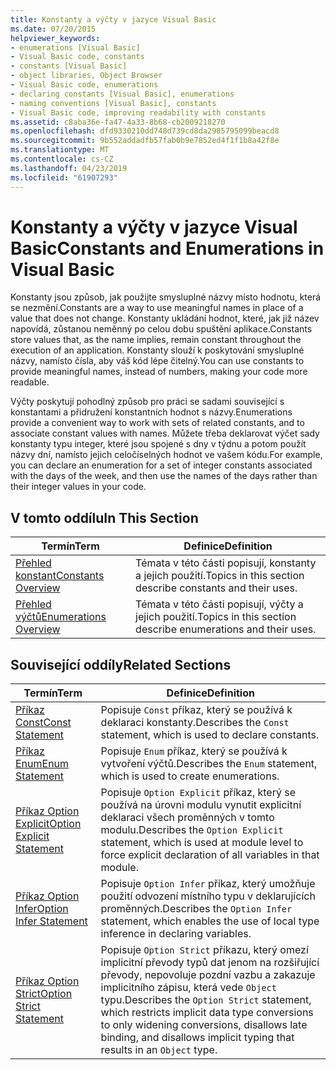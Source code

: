 ```yaml
---
title: Konstanty a výčty v jazyce Visual Basic
ms.date: 07/20/2015
helpviewer_keywords:
- enumerations [Visual Basic]
- Visual Basic code, constants
- constants [Visual Basic]
- object libraries, Object Browser
- Visual Basic code, enumerations
- declaring constants [Visual Basic], enumerations
- naming conventions [Visual Basic], constants
- Visual Basic code, improving readability with constants
ms.assetid: c8aba36e-fa47-4a33-8b68-cb2009218270
ms.openlocfilehash: dfd9330210dd748d739cd8da2985795099beacd8
ms.sourcegitcommit: 9b552addadfb57fab0b9e7852ed4f1f1b8a42f8e
ms.translationtype: MT
ms.contentlocale: cs-CZ
ms.lasthandoff: 04/23/2019
ms.locfileid: "61907293"
---
```

# <a name="constants-and-enumerations-in-visual-basic"></a><span data-ttu-id="e6495-102">Konstanty a výčty v jazyce Visual Basic</span><span class="sxs-lookup"><span data-stu-id="e6495-102">Constants and Enumerations in Visual Basic</span></span>
<span data-ttu-id="e6495-103">Konstanty jsou způsob, jak použijte smysluplné názvy místo hodnotu, která se nezmění.</span><span class="sxs-lookup"><span data-stu-id="e6495-103">Constants are a way to use meaningful names in place of a value that does not change.</span></span> <span data-ttu-id="e6495-104">Konstanty ukládání hodnot, které, jak již název napovídá, zůstanou neměnný po celou dobu spuštění aplikace.</span><span class="sxs-lookup"><span data-stu-id="e6495-104">Constants store values that, as the name implies, remain constant throughout the execution of an application.</span></span> <span data-ttu-id="e6495-105">Konstanty slouží k poskytování smysluplné názvy, namísto čísla, aby váš kód lépe čitelný.</span><span class="sxs-lookup"><span data-stu-id="e6495-105">You can use constants to provide meaningful names, instead of numbers, making your code more readable.</span></span>  
  
 <span data-ttu-id="e6495-106">Výčty poskytují pohodlný způsob pro práci se sadami související s konstantami a přidružení konstantních hodnot s názvy.</span><span class="sxs-lookup"><span data-stu-id="e6495-106">Enumerations provide a convenient way to work with sets of related constants, and to associate constant values with names.</span></span> <span data-ttu-id="e6495-107">Můžete třeba deklarovat výčet sady konstanty typu integer, které jsou spojené s dny v týdnu a potom použít názvy dní, namísto jejich celočíselných hodnot ve vašem kódu.</span><span class="sxs-lookup"><span data-stu-id="e6495-107">For example, you can declare an enumeration for a set of integer constants associated with the days of the week, and then use the names of the days rather than their integer values in your code.</span></span>  
  
## <a name="in-this-section"></a><span data-ttu-id="e6495-108">V tomto oddílu</span><span class="sxs-lookup"><span data-stu-id="e6495-108">In This Section</span></span>  
  
|<span data-ttu-id="e6495-109">Termín</span><span class="sxs-lookup"><span data-stu-id="e6495-109">Term</span></span>|<span data-ttu-id="e6495-110">Definice</span><span class="sxs-lookup"><span data-stu-id="e6495-110">Definition</span></span>|  
|---|---|  
|[<span data-ttu-id="e6495-111">Přehled konstant</span><span class="sxs-lookup"><span data-stu-id="e6495-111">Constants Overview</span></span>](../../../../visual-basic/programming-guide/language-features/constants-enums/constants-overview.md)|<span data-ttu-id="e6495-112">Témata v této části popisují, konstanty a jejich použití.</span><span class="sxs-lookup"><span data-stu-id="e6495-112">Topics in this section describe constants and their uses.</span></span>|  
|[<span data-ttu-id="e6495-113">Přehled výčtů</span><span class="sxs-lookup"><span data-stu-id="e6495-113">Enumerations Overview</span></span>](../../../../visual-basic/programming-guide/language-features/constants-enums/enumerations-overview.md)|<span data-ttu-id="e6495-114">Témata v této části popisují, výčty a jejich použití.</span><span class="sxs-lookup"><span data-stu-id="e6495-114">Topics in this section describe enumerations and their uses.</span></span>|  
  
## <a name="related-sections"></a><span data-ttu-id="e6495-115">Související oddíly</span><span class="sxs-lookup"><span data-stu-id="e6495-115">Related Sections</span></span>  
  
|<span data-ttu-id="e6495-116">Termín</span><span class="sxs-lookup"><span data-stu-id="e6495-116">Term</span></span>|<span data-ttu-id="e6495-117">Definice</span><span class="sxs-lookup"><span data-stu-id="e6495-117">Definition</span></span>|  
|---|---|  
|[<span data-ttu-id="e6495-118">Příkaz Const</span><span class="sxs-lookup"><span data-stu-id="e6495-118">Const Statement</span></span>](../../../../visual-basic/language-reference/statements/const-statement.md)|<span data-ttu-id="e6495-119">Popisuje `Const` příkaz, který se používá k deklaraci konstanty.</span><span class="sxs-lookup"><span data-stu-id="e6495-119">Describes the `Const` statement, which is used to declare constants.</span></span>|  
|[<span data-ttu-id="e6495-120">Příkaz Enum</span><span class="sxs-lookup"><span data-stu-id="e6495-120">Enum Statement</span></span>](../../../../visual-basic/language-reference/statements/enum-statement.md)|<span data-ttu-id="e6495-121">Popisuje `Enum` příkaz, který se používá k vytvoření výčtů.</span><span class="sxs-lookup"><span data-stu-id="e6495-121">Describes the `Enum` statement, which is used to create enumerations.</span></span>|  
|[<span data-ttu-id="e6495-122">Příkaz Option Explicit</span><span class="sxs-lookup"><span data-stu-id="e6495-122">Option Explicit Statement</span></span>](../../../../visual-basic/language-reference/statements/option-explicit-statement.md)|<span data-ttu-id="e6495-123">Popisuje `Option Explicit` příkaz, který se používá na úrovni modulu vynutit explicitní deklaraci všech proměnných v tomto modulu.</span><span class="sxs-lookup"><span data-stu-id="e6495-123">Describes the `Option Explicit` statement, which is used at module level to force explicit declaration of all variables in that module.</span></span>|  
|[<span data-ttu-id="e6495-124">Příkaz Option Infer</span><span class="sxs-lookup"><span data-stu-id="e6495-124">Option Infer Statement</span></span>](../../../../visual-basic/language-reference/statements/option-infer-statement.md)|<span data-ttu-id="e6495-125">Popisuje `Option Infer` příkaz, který umožňuje použití odvození místního typu v deklarujících proměnných.</span><span class="sxs-lookup"><span data-stu-id="e6495-125">Describes the `Option Infer` statement, which enables the use of local type inference in declaring variables.</span></span>|  
|[<span data-ttu-id="e6495-126">Příkaz Option Strict</span><span class="sxs-lookup"><span data-stu-id="e6495-126">Option Strict Statement</span></span>](../../../../visual-basic/language-reference/statements/option-strict-statement.md)|<span data-ttu-id="e6495-127">Popisuje `Option Strict` příkazu, který omezí implicitní převody typů dat jenom na rozšiřující převody, nepovoluje pozdní vazbu a zakazuje implicitního zápisu, která vede `Object` typu.</span><span class="sxs-lookup"><span data-stu-id="e6495-127">Describes the `Option Strict` statement, which restricts implicit data type conversions to only widening conversions, disallows late binding, and disallows implicit typing that results in an `Object` type.</span></span>|
